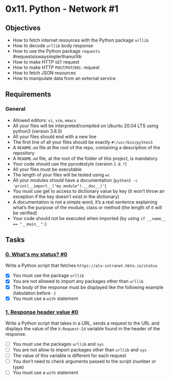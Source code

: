# 0x11. Python - Network #1


## Objectives
- How to fetch internet resources with the Python package `urllib`
- How to decode `urllib` body response
- How to use the Python package `requests` #requestsiswaysimplerthanurllib
- How to make HTTP `GET` request
- How to make HTTP `POST`/`PUT`/etc. request
- How to fetch JSON resources
- How to manipulate data from an external service

## Requirements
### General
- Allowed editors: `vi`, `vim`, `emacs`
- All your files will be interpreted/compiled on Ubuntu 20.04 LTS using python3 (version 3.8.5)
- All your files should end with a new line
- The first line of all your files should be exactly `#!/usr/bin/python3`
- A `README.md` file at the root of the repo, containing a description of the repository
- A `README.md` file, at the root of the folder of *this* project, is mandatory
- Your code should use the pycodestyle (version `2.8.*`)
- All your files must be executable
- The length of your files will be tested using `wc`
- All your modules should have a documentation (`python3 -c 'print(__import__("my_module").__doc__)'`)
- You must use get to access to dictionary value by key (it won’t throw an exception if the key doesn’t exist in the dictionary)
- A documentation is not a simple word, it’s a real sentence explaining what’s the purpose of the module, class or method (the length of it will be verified)
- Your code should not be executed when imported (by using `if __name__ == "__main__":`)


## Tasks

### [0. What's my status? #0](./0-hbtn_status.py)
Write a Python script that fetches `https://alx-intranet.hbtn.io/status`

- [x] You must use the package `urllib`
- [x] You are not allowed to import any packages other than `urllib`
- [x] The body of the response must be displayed like the following example (tabulation before `-`)
- [x] You must use a `with` statement

### [1. Response header value #0](./1-hbtn_header.py)
Write a Python script that takes in a URL, sends a request to the URL and displays the value of the `X-Request-Id` variable found in the header of the response.

- [ ] You must use the packages `urllib` and `sys`
- [ ] You are not allow to import packages other than `urllib` and `sys`
- [ ] The value of this variable is different for each request
- [ ] You don’t need to check arguments passed to the script (number or type)
- [ ] You must use a `with` statement